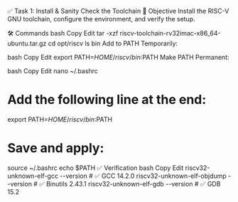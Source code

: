 ✅ Task 1: Install & Sanity Check the Toolchain
🎯 Objective
Install the RISC-V GNU toolchain, configure the environment, and verify the setup.

🛠️ Commands
bash
Copy
Edit
tar -xzf riscv-toolchain-rv32imac-x86_64-ubuntu.tar.gz
cd opt/riscv
ls bin
Add to PATH Temporarily:

bash
Copy
Edit
export PATH=$HOME/riscv/bin:$PATH
Make PATH Permanent:

bash
Copy
Edit
nano ~/.bashrc
# Add the following line at the end:
export PATH=$HOME/riscv/bin:$PATH

# Save and apply:
source ~/.bashrc
echo $PATH
✅ Verification
bash
Copy
Edit
riscv32-unknown-elf-gcc --version       # ✅ GCC 14.2.0
riscv32-unknown-elf-objdump --version   # ✅ Binutils 2.43.1
riscv32-unknown-elf-gdb --version       # ✅ GDB 15.2
